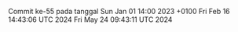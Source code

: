 Commit ke-55 pada tanggal Sun Jan 01 14:00 2023 +0100
Fri Feb 16 14:43:06 UTC 2024
Fri May 24 09:43:11 UTC 2024
